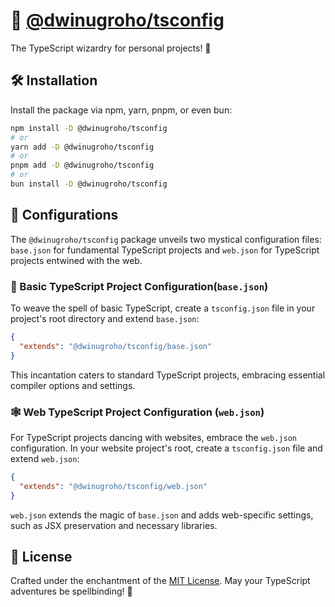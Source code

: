 # 📘 [@dwinugroho/tsconfig](./packages/tsconfig)

The TypeScript wizardry for personal projects! 🚀

## 🛠️ Installation

Install the package via npm, yarn, pnpm, or even bun:

```bash
npm install -D @dwinugroho/tsconfig
# or
yarn add -D @dwinugroho/tsconfig
# or
pnpm add -D @dwinugroho/tsconfig
# or
bun install -D @dwinugroho/tsconfig
```

## 🚀 Configurations

The `@dwinugroho/tsconfig` package unveils two mystical configuration files: `base.json` for fundamental TypeScript projects and `web.json` for TypeScript projects entwined with the web.

### 🌟 Basic TypeScript Project Configuration(`base.json`)

To weave the spell of basic TypeScript, create a `tsconfig.json` file in your project's root directory and extend `base.json`:

```json
{
  "extends": "@dwinugroho/tsconfig/base.json"
}
```

This incantation caters to standard TypeScript projects, embracing essential compiler options and settings.

### 🕸️ Web TypeScript Project Configuration (`web.json`)

For TypeScript projects dancing with websites, embrace the `web.json` configuration. In your website project's root, create a `tsconfig.json` file and extend `web.json`:

```json
{
  "extends": "@dwinugroho/tsconfig/web.json"
}
```

`web.json` extends the magic of `base.json` and adds web-specific settings, such as JSX preservation and necessary libraries.

## 📜 License

Crafted under the enchantment of the [MIT License](LICENSE). May your TypeScript adventures be spellbinding! 🌟
